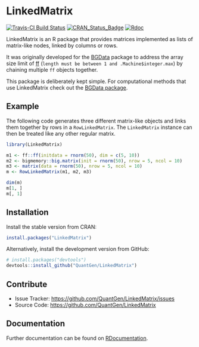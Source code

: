 LinkedMatrix
============

[![Travis-CI Build Status](https://travis-ci.org/QuantGen/LinkedMatrix.svg?branch=master)](https://travis-ci.org/QuantGen/LinkedMatrix)
[![CRAN_Status_Badge](http://www.r-pkg.org/badges/version/LinkedMatrix)](https://CRAN.R-project.org/package=LinkedMatrix)
[![Rdoc](http://www.rdocumentation.org/badges/version/LinkedMatrix)](http://www.rdocumentation.org/packages/LinkedMatrix)

LinkedMatrix is an R package that provides matrices implemented as lists of matrix-like nodes, linked by columns or rows.

It was originally developed for the [BGData]() package to address the array size limit of [ff](http://CRAN.R-project.org/package=ff) (`length must be between 1 and .Machine$integer.max`) by chaining multiple `ff` objects together.

This package is deliberately kept simple. For computational methods that use LinkedMatrix check out the [BGData package](https://CRAN.R-project.org/package=BGData).


Example
-------

The following code generates three different matrix-like objects and links them together by rows in a `RowLinkedMatrix`. The `LinkedMatrix` instance can then be treated like any other regular matrix.

```R
library(LinkedMatrix)

m1 <- ff::ff(initdata = rnorm(50), dim = c(5, 10))
m2 <- bigmemory::big.matrix(init = rnorm(50), nrow = 5, ncol = 10)
m3 <- matrix(data = rnorm(50), nrow = 5, ncol = 10)
m <- RowLinkedMatrix(m1, m2, m3)

dim(m)
m[1, ]
m[, 1]
```


Installation
------------

Install the stable version from CRAN:

```R
install.packages("LinkedMatrix")
```

Alternatively, install the development version from GitHub:

```R
# install.packages("devtools")
devtools::install_github("QuantGen/LinkedMatrix")
```


Contribute
----------

- Issue Tracker: https://github.com/QuantGen/LinkedMatrix/issues
- Source Code: https://github.com/QuantGen/LinkedMatrix


Documentation
-------------

Further documentation can be found on [RDocumentation](http://www.rdocumentation.org/packages/LinkedMatrix).
